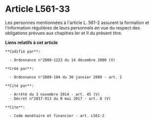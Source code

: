 # Article L561-33

Les personnes mentionnées à l'article L. 561-2 assurent la formation et l'information régulières de leurs personnels en vue
du respect des obligations prévues aux chapitres Ier et II du présent titre.

**Liens relatifs à cet article**

	**Codifié par**:

	  - Ordonnance n°2000-1223 du 14 décembre 2000 (V)

	**Créé par**:

	  - Ordonnance n°2009-104 du 30 janvier 2009 - art. 2

	**Cité par**:

	  - Arrêté du 3 novembre 2014 - art. 45 (V)
	  - Décret n°2017-913 du 9 mai 2017 - art. 8 (V)

	**Cite**:

	  - Code monétaire et financier - art. L561-2
